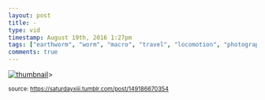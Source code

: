 ```yaml
---
layout: post
title: -
type: vid
timestamp: August 19th, 2016 1:27pm
tags: ["earthworm", "worm", "macro", "travel", "locomotion", "photography"]
comments: true
---
```

[![thumbnail](http://i3.ytimg.com/vi/yuOPcoREHA0/hqdefault.jpg)](https://www.youtube.com/watch?v=yuOPcoREHA0)>
  
<small>source: https://saturdayxiii.tumblr.com/post/149186670354</small>